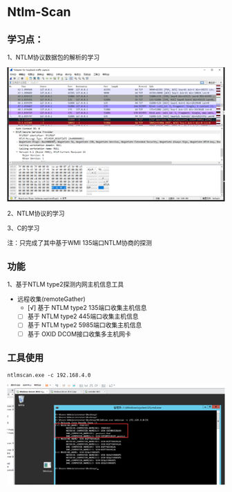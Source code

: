 # Ntlm-Scan

## 学习点：

1、NTLM协议数据包的解析的学习

![scan](img/wire.png)

2、NTLM协议的学习

3、C的学习

注：只完成了其中基于WMI 135端口NTLM协商的探测

## 功能

1、基于NTLM type2探测内网主机信息工具

- 远程收集(remoteGather)
  - [√] 基于 NTLM type2 135端口收集主机信息
  - [ ] 基于 NTLM type2 445端口收集主机信息
  - [ ] 基于 NTLM type2 5985端口收集主机信息
  - [ ] 基于 OXID DCOM接口收集多主机网卡

## 工具使用

`ntlmscan.exe -c 192.168.4.0`

![scan](img/scan.png)

